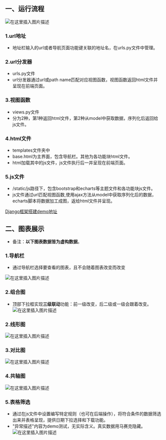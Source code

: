 ## 一、运行流程
![在这里插入图片描述](https://img-blog.csdnimg.cn/20191126112355450.png?x-oss-process=image/watermark,type_ZmFuZ3poZW5naGVpdGk,shadow_10,text_aHR0cHM6Ly9ibG9nLmNzZG4ubmV0L2hhb3Jhbl95YW5n,size_16,color_FFFFFF,t_70)
### 1.url地址
- 地址栏输入的url或者导航页面功能键关联的地址名，在urls.py文件中管理。
### 2.url分发器
- urls.py文件
- url分发器通过url或path name匹配对应视图函数，视图函数返回html文件并呈现在前端页面。
### 3.视图函数
- views.py文件
- 分为2种，第1种返回html文件，第2种从model中获取数据，序列化后返回给js文件。
### 4.html文件
- templates文件夹中
- base.html为主界面，包含导航栏。其他为各功能块html文件。
- html加载其中的js文件，js文件执行后一并呈现在前端页面。
### 5.js文件
- /static/js路径下，包含bootstrap和echarts等主题文件和各功能块js文件。
- js文件通过url匹配视图函数,使用ajax方法从model中获取序列化后的数据，echarts脚本将数据加工成图，返给html文件并呈现。

[Django框架搭建demo地址](https://blog.csdn.net/haoran_yang/article/details/102503945 "Django框架搭建demo地址")

## 二、图表展示
- 备注：**以下图表数据皆为虚构数据**。
### 1.导航栏
- 通过导航栏选择要查看的图表，且不会随着图表改变而改变

![在这里插入图片描述](https://img-blog.csdnimg.cn/20191126133250529.png)
### 2.组合图
- 顶部下拉框实现**三级联动**功能：前一级改变，后二级或一级会跟着改变。
![在这里插入图片描述](https://img-blog.csdnimg.cn/20191126133425400.png?x-oss-process=image/watermark,type_ZmFuZ3poZW5naGVpdGk,shadow_10,text_aHR0cHM6Ly9ibG9nLmNzZG4ubmV0L2hhb3Jhbl95YW5n,size_16,color_FFFFFF,t_70)
### 2.线形图
![在这里插入图片描述](https://img-blog.csdnimg.cn/20191126134424348.png?x-oss-process=image/watermark,type_ZmFuZ3poZW5naGVpdGk,shadow_10,text_aHR0cHM6Ly9ibG9nLmNzZG4ubmV0L2hhb3Jhbl95YW5n,size_16,color_FFFFFF,t_70)
### 3.对比图
![在这里插入图片描述](https://img-blog.csdnimg.cn/20191126135407997.png?x-oss-process=image/watermark,type_ZmFuZ3poZW5naGVpdGk,shadow_10,text_aHR0cHM6Ly9ibG9nLmNzZG4ubmV0L2hhb3Jhbl95YW5n,size_16,color_FFFFFF,t_70)
### 4.共轴图
![在这里插入图片描述](https://img-blog.csdnimg.cn/20191126140717213.png?x-oss-process=image/watermark,type_ZmFuZ3poZW5naGVpdGk,shadow_10,text_aHR0cHM6Ly9ibG9nLmNzZG4ubmV0L2hhb3Jhbl95YW5n,size_16,color_FFFFFF,t_70)
### 5.表格筛选
- 通过在js文件中设置编写特定规则（也可在后端操作），将符合条件的数据筛选出来并表格呈现，提供日期下拉选择和下载功能。
- "异常描述"内容为demo测试，无实际含义。真实数据用马赛克隐藏。
![在这里插入图片描述](https://img-blog.csdnimg.cn/20191126141424276.png?x-oss-process=image/watermark,type_ZmFuZ3poZW5naGVpdGk,shadow_10,text_aHR0cHM6Ly9ibG9nLmNzZG4ubmV0L2hhb3Jhbl95YW5n,size_16,color_FFFFFF,t_70)

